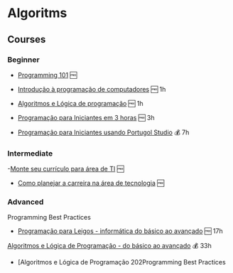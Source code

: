 # Algoritms

## Courses

### Beginner

- [Programming 101](https://www.udemy.com/course/programming-101/) 🆓

- [Introdução à programação de computadores](udemy.com/course/introducao-a-programacao-de-computadores/) 🆓 1h

- [Algoritmos e Lógica de programação](https://www.udemy.com/course/algoritmos-logica-programacao/) 🆓 1h

- [Programação para Iniciantes em 3 horas](https://www.udemy.com/course/programacao-para-iniciantes-aprenda-programar-do-zero/) 🆓 3h

- [Programação para Iniciantes usando Portugol Studio](https://www.udemy.com/course/programacao-para-iniciantes/) 💰 7h

### Intermediate

-[Monte seu currículo para área de TI](https://www.udemy.com/course/monte-seu-curriculo-para-area-de-ti/) 🆓

- [Como planejar a carreira na área de tecnologia](https://www.udemy.com/course/como-planejar-a-carreira-na-area-de-tecnologia/) 🆓

### Advanced
Programming Best Practices
- [Programação para Leigos - informática do básico ao avançado](https://www.udemy.com/course/programacao-para-leigos/) 🆓 17h

[Algoritmos e Lógica de Programação - do básico ao avançado](https://www.udemy.com/course/algoritmos-e-logica-de-programacao-essencial/) 💰 33h

- [Algoritmos e Lógica de Programação 202Programming Best Practices